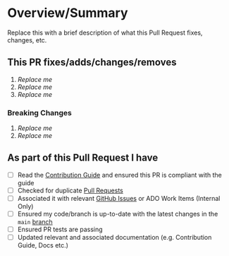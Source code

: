 <!-- Thank you for submitting a Pull Request. Please fill out the template below.-->
# Overview/Summary

Replace this with a brief description of what this Pull Request fixes, changes, etc.

## This PR fixes/adds/changes/removes

1. *Replace me*
2. *Replace me*
3. *Replace me*

### Breaking Changes

1. *Replace me*
2. *Replace me*

## As part of this Pull Request I have

- [ ] Read the [Contribution Guide](https://azure.github.io/Azure-Proactive-Resiliency-Library/contributing) and ensured this PR is compliant with the guide
- [ ] Checked for duplicate [Pull Requests](https://github.com/Azure/Azure-Proactive-Resiliency-Library/pulls)
- [ ] Associated it with relevant [GitHub Issues](https://github.com/AzureAzure-Proactive-Resiliency-Library/issues) or ADO Work Items (Internal Only)
- [ ] Ensured my code/branch is up-to-date with the latest changes in the `main` [branch](https://github.com/Azure/Azure-Proactive-Resiliency-Library/tree/main)
- [ ] Ensured PR tests are passing
- [ ] Updated relevant and associated documentation (e.g. Contribution Guide, Docs etc.)
